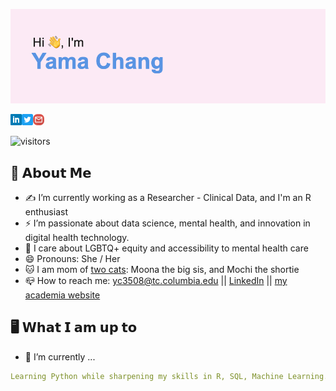 ![Yama (Ya-Wen) Chang, data scientist, mental health researcher](https://github.com/yamachang/yamachang/blob/main/assets/header.png)

<!--## Hi, I'm Yama Chang  <img src="https://github.com/sciencepal/sciencepal/blob/master/assets/Hi.gif" width="29px">-->
<a href='https://www.linkedin.com/in/yama-yw-chang/'><img align='left' alt="linkedin" src="https://github.com/yamachang/yamachang/blob/main/assets/linkedin_icon.svg" height='18px'/></a>
<a href='https://twitter.com/yama_yawenchang'><img align='left' alt="twitter" src="https://github.com/yamachang/yamachang/blob/main/assets/twitter_icon.svg" height='18px'/></a>
<a href='mailto:yc3508@tc.columbia.edu'><img alt="mailto" src="https://github.com/yamachang/yamachang/blob/main/assets/gmail_icon2.svg" height='18px'/></a>

![visitors](https://visitor-badge-reloaded.herokuapp.com/badge?page_id=yamachang.yamachang&color=00cf00)
  

## :book: 𝗔𝗯𝗼𝘂𝘁 𝗠𝗲
  - ✍️ I’m currently working as a Researcher - Clinical Data, and I'm an R enthusiast
  - ⚡ I’m passionate about data science, mental health, and innovation in digital health technology.
  - 🌈 I care about LGBTQ+ equity and accessibility to mental health care 
  - 😄 Pronouns: She / Her
  - 🐱 I am mom of [two cats](https://www.instagram.com/moonabear_cat/): Moona the big sis, and Mochi the shortie
  - 📪 How to reach me: yc3508@tc.columbia.edu || [LinkedIn](https://www.linkedin.com/in/yama-yw-chang/) || [my academia website](https://yamaychang.me/)

## 🖥️ 𝗪𝗵𝗮𝘁 𝗜 𝗮𝗺 𝘂𝗽 𝘁𝗼
- 🔨 I’m currently ...
```yaml
Learning Python while sharpening my skills in R, SQL, Machine Learning.
```

<!--
**yamachang/yamachang** is a ✨ _special_ ✨ repository because its `README.md` (this file) appears on your GitHub profile.

Here are some ideas to get you started:

- 🔭 I’m currently working on ...
- 🌱 I’m currently learning ...
- 👯 I’m looking to collaborate on ...
- 🤔 I’m looking for help with ...
- 💬 Ask me about ...
- 📫 How to reach me: ...
- 😄 Pronouns: ...
- ⚡ Fun fact: ...
-->
